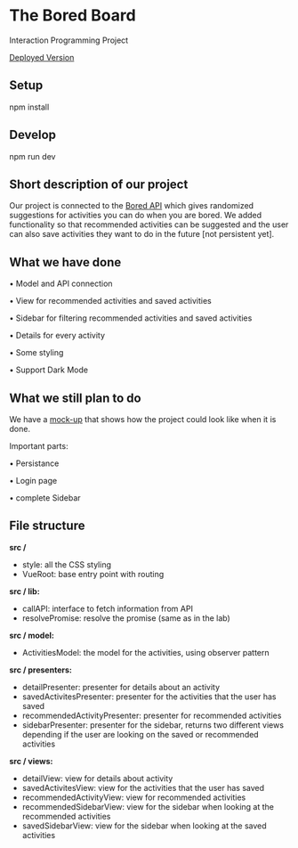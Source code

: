 # The Bored Board
Interaction Programming Project

[Deployed Version](https://iprog-bored-board.web.app/#/)

## Setup
npm install

## Develop
npm run dev

## Short description of our project
Our project is connected to the [Bored API](https://www.boredapi.com/)  which gives randomized suggestions for activities you can do when you are bored. We added functionality so that recommended activities can be suggested and the user can also save activities they want to do in the future [not persistent yet].

## What we have done
•	Model and API connection 

•	View for recommended activities and saved activities

•	Sidebar for filtering recommended activities and saved activities

•	Details for every activity

•	Some styling

•	Support Dark Mode


## What we still plan to do
We have a [mock-up](/project_documents/Project%20proposal.pdf) that shows how the project could look like when it is done.

Important parts:

•	Persistance

•	Login page

•	complete Sidebar

## File structure

**src /**
-	style: all the CSS styling
-	VueRoot: base entry point with routing

**src / lib:**
-	callAPI: interface to fetch information from API
-	resolvePromise: resolve the promise (same as in the lab)

**src / model:**
-	ActivitiesModel: the model for the activities, using observer pattern

**src / presenters:**
-	detailPresenter: presenter for details about an activity
-	savedActivitesPresenter: presenter for the activities that the user has saved 
-	recommendedActivityPresenter: presenter for recommended activities
-	sidebarPresenter: presenter for the sidebar, returns two different views depending if the user are looking on the saved or recommended activities

**src / views:**
-	detailView: view for details about activity
-	savedActivitesView: view for the activities that the user has saved 
-	recommendedActivityView: view for recommended activities
-	recommendedSidebarView: view for the sidebar when looking at the recommended activities
-	savedSidebarView: view for the sidebar when looking at the saved activities
